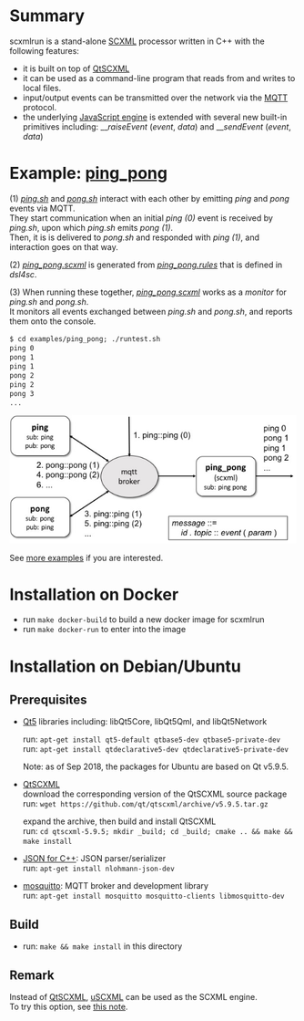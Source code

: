 # Summary

scxmlrun is a stand-alone [SCXML](https://www.w3.org/TR/scxml/) processor
written in C++
with the following features:

- it is built on top of [QtSCXML](https://doc.qt.io/qt-5/qtscxml-overview.html)  
- it can be used as a command-line program that reads from and writes to local files.
- input/output events can be transmitted over the network via the [MQTT](https://mqtt.org/) protocol.  
- the underlying [JavaScript engine](http://doc.qt.io/qt-5/qjsengine.html) is extended with several new built-in primitives including:
  \_\__raiseEvent_ (_event_, _data_) and \_\__sendEvent_ (_event_, _data_)

# Example: [ping\_pong](examples/ping_pong/README.md)

(1) [_ping.sh_](examples/ping_pong/ping.sh) and [_pong.sh_](examples/ping_pong/pong.sh) interact with each other by emitting _ping_ and _pong_ events via MQTT.  
They start communication when an initial _ping (0)_ event is received by _ping.sh_,
upon which _ping.sh_ emits _pong (1)_.  
Then, it is is delivered to _pong.sh_ and responded with _ping (1)_,
and interaction goes on that way.

(2) [_ping\_pong.scxml_](examples/ping_pong/ping_pong.scxml) is generated
from [_ping\_pong.rules_](examples/ping_pong/ping_pong.rules)
that is defined in *dsl4sc*.

(3) When running these together,
[*ping\_pong.scxml*](examples/ping_pong/ping_pong.scxml) works as a _monitor_
for _ping.sh_ and _pong.sh_.  
It monitors all events exchanged between _ping.sh_ and _pong.sh_,
and reports them onto the console.

```
$ cd examples/ping_pong; ./runtest.sh
ping 0  
pong 1  
ping 1  
pong 2  
ping 2  
pong 3  
...
```

![ping\_pong](examples/ping_pong/ping_pong.jpg)

See [more examples](examples/README.md) if you are interested.

# Installation on Docker

- run `make docker-build` to build a new docker image for scxmlrun
- run `make docker-run` to enter into the image

# Installation on Debian/Ubuntu

## Prerequisites

- [Qt5](http://doc.qt.io/qt-5/) libraries including:
  libQt5Core, libQt5Qml, and libQt5Network  

  run: `apt-get install qt5-default qtbase5-dev qtbase5-private-dev`  
  run: `apt-get install qtdeclarative5-dev qtdeclarative5-private-dev`  

  Note: as of Sep 2018, the packages for Ubuntu are based on Qt v5.9.5.

- [QtSCXML](https://doc.qt.io/qt-5/qtscxml-overview.html)  
  download the corresponding version of the QtSCXML source package  
  run: `wget https://github.com/qt/qtscxml/archive/v5.9.5.tar.gz`

  expand the archive, then build and install QtSCXML  
  run: `cd qtscxml-5.9.5; mkdir _build; cd _build; cmake .. && make && make install`

- [JSON for C++](https://github.com/nlohmann/json): JSON parser/serializer  
  run: `apt-get install nlohmann-json-dev`

- [mosquitto](https://mosquitto.org): MQTT broker and development library  
  run: `apt-get install mosquitto mosquitto-clients libmosquitto-dev`  

## Build
- run: `make && make install` in this directory  

## Remark

Instead of [QtSCXML](https://doc.qt.io/qt-5/qtscxml-overview.html),
[uSCXML](https://github.com/tklab-tud/uscxml) can be used
as the SCXML engine.  
To try this option, see [this note](docs/uScxml.md).
